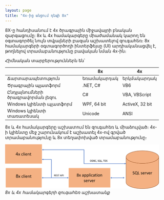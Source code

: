 ```yaml
---
layout: page
title: "4x-ից անցում դեպի 8x" 
---
```


8X-ը հանդիսանում է 4x ծրագրային միջավայրի բնական զարգացումը: 
8x և 4x համակարգերը միաժամանակ կարող են օգտագործել նույն տվյալների բազան աշխատելով զուգահեռ։ 
8x համակարգերի օգտագործողի ինտերֆեյսը (UI) արդիականացվել է, թողնելով տրամաբանությունը բավական նման 4x-ին։

Հիմնական տարբերություններն են՝

| | 8x | 4x |
| -- | -- | -- |
| Ճարտարապետություն | եռամակարդակ | երկմակարդակ |
| Ծրագրային պլատֆորմ | .NET, C# | VB6 |
| Ընդլայնումների ծրագրավորման լեզու | C# | VBA, VBScript |
| Windows կլիենտի պլատֆորմ | WPF, 64 bit | ActiveX, 32 bit |
| Windows կլիենտի տառատեսակ | Unicode | ANSI |

8x և 4x համակարգերը աշխատում են զուգահեռ և միաձուլված։ 
4x-ի կլիենտը մեջ շարունակում է աշխատել 4x-ով գրված տրամաբանությունը և 8x տեղափոխված տրամաբանությունը։

![8x և 4x համակարգերի զուգահեռ աշխատանք](migration_together.png)
*8x և 4x համակարգերի զուգահեռ աշխատանք*
